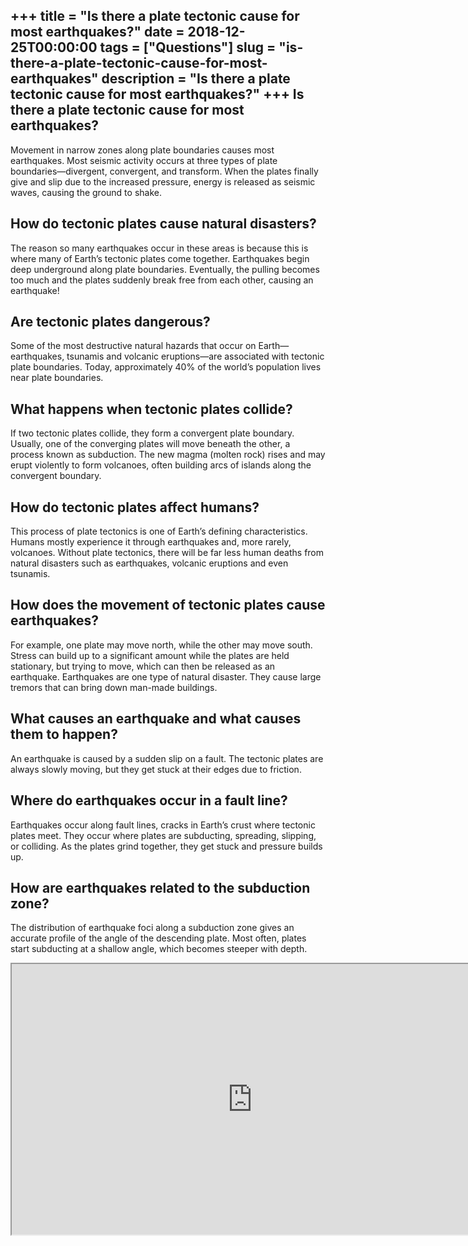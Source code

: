 +++
title = "Is there a plate tectonic cause for most earthquakes?"
date = 2018-12-25T00:00:00
tags = ["Questions"]
slug = "is-there-a-plate-tectonic-cause-for-most-earthquakes"
description = "Is there a plate tectonic cause for most earthquakes?"
+++
Is there a plate tectonic cause for most earthquakes?
-----------------------------------------------------

Movement in narrow zones along plate boundaries causes most earthquakes. Most seismic activity occurs at three types of plate boundaries—divergent, convergent, and transform. When the plates finally give and slip due to the increased pressure, energy is released as seismic waves, causing the ground to shake.

How do tectonic plates cause natural disasters?
-----------------------------------------------

The reason so many earthquakes occur in these areas is because this is where many of Earth’s tectonic plates come together. Earthquakes begin deep underground along plate boundaries. Eventually, the pulling becomes too much and the plates suddenly break free from each other, causing an earthquake!

Are tectonic plates dangerous?
------------------------------

Some of the most destructive natural hazards that occur on Earth—earthquakes, tsunamis and volcanic eruptions—are associated with tectonic plate boundaries. Today, approximately 40% of the world’s population lives near plate boundaries.

What happens when tectonic plates collide?
------------------------------------------

If two tectonic plates collide, they form a convergent plate boundary. Usually, one of the converging plates will move beneath the other, a process known as subduction. The new magma (molten rock) rises and may erupt violently to form volcanoes, often building arcs of islands along the convergent boundary.

How do tectonic plates affect humans?
-------------------------------------

This process of plate tectonics is one of Earth’s defining characteristics. Humans mostly experience it through earthquakes and, more rarely, volcanoes. Without plate tectonics, there will be far less human deaths from natural disasters such as earthquakes, volcanic eruptions and even tsunamis.

How does the movement of tectonic plates cause earthquakes?
-----------------------------------------------------------

For example, one plate may move north, while the other may move south. Stress can build up to a significant amount while the plates are held stationary, but trying to move, which can then be released as an earthquake. Earthquakes are one type of natural disaster. They cause large tremors that can bring down man-made buildings.

What causes an earthquake and what causes them to happen?
---------------------------------------------------------

An earthquake is caused by a sudden slip on a fault. The tectonic plates are always slowly moving, but they get stuck at their edges due to friction.

Where do earthquakes occur in a fault line?
-------------------------------------------

Earthquakes occur along fault lines, cracks in Earth’s crust where tectonic plates meet. They occur where plates are subducting, spreading, slipping, or colliding. As the plates grind together, they get stuck and pressure builds up.

How are earthquakes related to the subduction zone?
---------------------------------------------------

The distribution of earthquake foci along a subduction zone gives an accurate profile of the angle of the descending plate. Most often, plates start subducting at a shallow angle, which becomes steeper with depth.

<iframe allow="accelerometer; autoplay; clipboard-write; encrypted-media; gyroscope; picture-in-picture" allowfullscreen="" class="__youtube_prefs__  epyt-is-override  no-lazyload" data-no-lazy="1" data-origheight="433" data-origwidth="770" data-skipgform_ajax_framebjll="" height="433" id="_ytid_42903" loading="lazy" src="https://www.youtube.com/embed/FIgksa3x11w?enablejsapi=1&autoplay=0&cc_load_policy=0&cc_lang_pref=&iv_load_policy=1&loop=0&modestbranding=0&rel=1&fs=1&playsinline=0&autohide=2&theme=dark&color=red&controls=1&" title="YouTube player" width="770"></iframe>